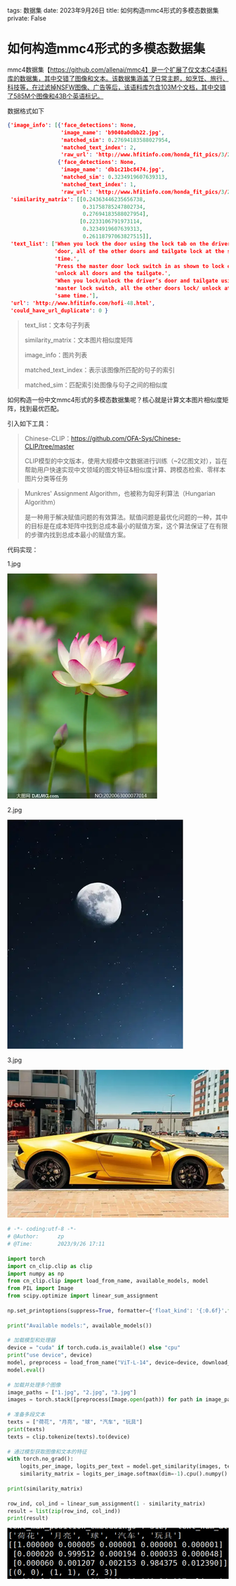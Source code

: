 tags: 数据集
date: 2023年9月26日
title: 如何构造mmc4形式的多模态数据集
private: False

# 如何构造mmc4形式的多模态数据集

mmc4数据集【https://github.com/allenai/mmc4】是一个扩展了仅文本C4语料库的数据集，其中交错了图像和文本。该数据集涵盖了日常主题，如烹饪、旅行、科技等，在过滤掉NSFW图像、广告等后，该语料库包含103M个文档，其中交错了585M个图像和43B个英语标记。

数据格式如下

```json
{'image_info': [{'face_detections': None,
                 'image_name': 'b9040a0dbb22.jpg',
                 'matched_sim': 0.27694183588027954,
                 'matched_text_index': 2,
                 'raw_url': 'http://www.hfitinfo.com/honda_fit_pics/3/2/index.90.jpg'},
                {'face_detections': None,
                 'image_name': 'db1c21bc8474.jpg',
                 'matched_sim': 0.3234919607639313,
                 'matched_text_index': 1,
                 'raw_url': 'http://www.hfitinfo.com/honda_fit_pics/3/2/index.91.jpg'}],
 'similarity_matrix': [[0.24363446235656738,
                        0.31758785247802734,
                        0.27694183588027954],
                       [0.2233106791973114,
                        0.3234919607639313,
                        0.26118797063827515]],
 'text_list': ['When you lock the door using the lock tab on the driver’s '
               'door, all of the other doors and tailgate lock at the same '
               'time.',
               'Press the master door lock switch in as shown to lock or '
               'unlock all doors and the tailgate.',
               'When you lock/unlock the driver’s door and tailgate using the '
               'master lock switch, all the other doors lock/ unlock at the '
               'same time.'],
 'url': 'http://www.hfitinfo.com/hofi-48.html',
 'could_have_url_duplicate': 0 }
```

> text_list：文本句子列表
>
> similarity_matrix：文本图片相似度矩阵
>
> image_info：图片列表
>
> matched_text_index：表示该图像所匹配的句子的索引
>
> matched_sim：匹配索引处图像与句子之间的相似度



如何构造一份中文mmc4形式的多模态数据集呢？核心就是计算文本图片相似度矩阵，找到最优匹配。

引入如下工具：

> Chinese-CLIP：https://github.com/OFA-Sys/Chinese-CLIP/tree/master
>
> CLIP模型的中文版本，使用大规模中文数据进行训练（~2亿图文对），旨在帮助用户快速实现中文领域的图文特征&相似度计算、跨模态检索、零样本图片分类等任务

> Munkres' Assignment Algorithm，也被称为匈牙利算法（Hungarian Algorithm）
>
> 是一种用于解决赋值问题的有效算法。赋值问题是最优化问题的一种，其中的目标是在成本矩阵中找到总成本最小的赋值方案，这个算法保证了在有限的步骤内找到总成本最小的赋值方案。

代码实现：

1.jpg

<img src="1.jpg" alt="1" style="zoom:50%;" />

2.jpg

<img src="2.jpg" alt="2" style="zoom:80%;" />

3.jpg

<img src="3.jpg" alt="3" style="zoom:80%;" />

```python
# -*- coding:utf-8 -*-
# @Author:      zp
# @Time:        2023/9/26 17:11

import torch
import cn_clip.clip as clip
import numpy as np
from cn_clip.clip import load_from_name, available_models, model
from PIL import Image
from scipy.optimize import linear_sum_assignment

np.set_printoptions(suppress=True, formatter={'float_kind': '{:0.6f}'.format})

print("Available models:", available_models())

# 加载模型和处理器
device = "cuda" if torch.cuda.is_available() else "cpu"
print("use device", device)
model, preprocess = load_from_name("ViT-L-14", device=device, download_root='./')
model.eval()

# 加载并处理多个图像
image_paths = ["1.jpg", "2.jpg", "3.jpg"]
images = torch.stack([preprocess(Image.open(path)) for path in image_paths]).to(device)

# 准备多段文本
texts = ["荷花", "月亮", "球", "汽车", "玩具"]
print(texts)
texts = clip.tokenize(texts).to(device)

# 通过模型获取图像和文本的特征
with torch.no_grad():
    logits_per_image, logits_per_text = model.get_similarity(images, texts)
    similarity_matrix = logits_per_image.softmax(dim=-1).cpu().numpy()

print(similarity_matrix)

row_ind, col_ind = linear_sum_assignment(1 - similarity_matrix)
result = list(zip(row_ind, col_ind))
print(result)
```

<img src="image-20230926171506821.png" alt="image-20230926171506821" style="zoom:80%;" />
